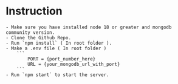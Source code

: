# Instruction
    - Make sure you have installed node 18 or greater and mongodb community version.
    - Clone the Github Repo.
    - Run `npm install` ( In root folder ).
    - Make a .env file ( In root folder )
        ```
            PORT = {port_number_here}
            URL = {your_mongodb_url_with_port}
        ```
    - Run `npm start` to start the server.